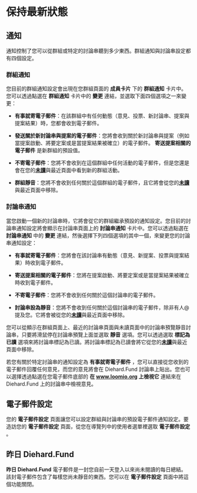 # 保持最新狀態

## 通知

通知控制了您可以從群組或特定的討論串聽到多少東西。群組通知與討論串設定都有四個設定。

### 群組通知

您目前的群組通知設定會出現在您群組頁面的 **成員卡片** 下的 **群組通知** 卡片中。您可以透過點選在 **群組通知** 卡片中的 **變更** 連結，並選取下面四個選項之一來變更：

* **有事就寄電子郵件**：在該群組中有任何動態（意見、投票、新討論串、提案與提案結果）時，您都會收到電子郵件。

* **發送關於新討論串與提案的電子郵件**：您將會收到關於新討論串與提案（例如當提案啟動、將要定案或是當提案結果被確立）的電子郵件。 **寄送提案相關的電子郵件** 是新群組的預設值。

* **不寄電子郵件**：您將不會收到在這個群組中任何活動的電子郵件，但是您還是會在您的[**未讀**](reading_diehard_fund.html#unread-threads)與最近頁面中看到新的群組活動。

* **群組靜音**：您將不會收到任何關於這個群組的電子郵件，且它將會從您的[**未讀**](reading_diehard_fund.html#unread-threads)與最近頁面中移除。

### 討論串通知

當您啟動一個新的討論串時，它將會從它的群組繼承預設的通知設定。您目前的討論串通知設定將會顯示在討論串頁面上的 **討論串通知** 卡片中。您可以透過點選在 **討論串通知** 中的 **變更** 連結，然後選擇下列四個選項的其中一個，來變更您的討論串通知設定：


* **有事就寄電子郵件**：您將會在該討論串有動態（意見、新提案、投票與提案結果）時收到電子郵件。

* **寄送提案相關的電子郵件**：您將在提案啟動、將要定案或是當提案結果被確立時收到電子郵件。

* **不寄電子郵件**：您將不會收到任何關於這個討論串的電子郵件。

* **討論串設為靜音**：您將不會收到任何關於這個討論串的電子郵件，除非有人@提及您。它將會被從您的[**未讀**](reading_diehard_fund.html#unread-threads)與最近頁面中移除。

您可以從顯示在群組頁面上、最近的討論串頁面與未讀頁面中的討論串預覽靜音討論串，只要將滑鼠停在討論串預覽上面並選取 **靜音** 選項。您可以透過選取 **標記為已讀** 選項來將討論串標記為已讀。將討論串標記為已讀會將它從您的[**未讀**](reading_diehard_fund.html#unread-threads)與最近頁面中移除。

若您有關於特定討論串的通知設定為 **有事就寄電子郵件** ，您可以直接從您收到的電子郵件回覆任何意見，而您的意見將會在 Diehard.Fund 討論串上貼出。您也可以選擇透過點選在您電子郵件底部的 **在 www.loomio.org 上檢視它** 連結來在 Diehard.Fund 上的討論串中檢視意見。


## 電子郵件設定

您的 **電子郵件設定** 頁面讓您可以設定群組與討論串的預設電子郵件通知設定。要造訪您的 **電子郵件設定** 頁面，從您在導覽列中的使用者選單裡選取 **電子郵件設定** 。

## 昨日 Diehard.Fund

**昨日 Diehard.Fund** 電子郵件是一封您自前一天登入以來尚未閱讀的每日總結。該封電子郵件包含了每樣您尚未靜音的東西。您可以在 **電子郵件設定** 頁面中將這個功能關閉。

